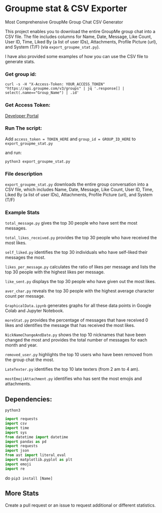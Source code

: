 # Groupme stat & CSV Exporter
Most Comprehensive GroupMe Group Chat CSV Generator

This project enables you to download the entire GroupMe group chat into a CSV file. The file includes columns for Name, Date, Message, Like Count, User ID, Time, Liked By (a list of user IDs), Attachments, Profile Picture (url), and System (T/F) (via ```export_groupme_stat.py```).

I have also provided some examples of how you can use the CSV file to generate stats.

### Get group id: 

```
curl -s -H "X-Access-Token: YOUR_ACCESS_TOKEN" "https://api.groupme.com/v3/groups" | jq '.response[] | select(.name=="Group_Name") | .id'
```

### Get Access Token:

[Developer Portal](https://dev.groupme.com/)

### Run The script:

Add ```access_token = TOKEN_HERE``` and ```group_id = GROUP_ID_HERE``` to ```export_groupme_stat.py```

and run:

```python3 export_groupme_stat.py```

### File description

```export_groupme_stat.py``` downloads the entire group conversation into a CSV file, which includes Name, Date, Message, Like Count, User ID, Time, Liked By (a list of user IDs), Attachments, Profile Picture (url), and System (T/F)

### Example Stats
```total_message.py``` gives the top 30 people who have sent the most messages.

```total_likes_received.py``` provides the top 30 people who have received the most likes.

```self_liked.py``` identifies the top 30 individuals who have self-liked their messages the most.

```likes_per_message.py``` calculates the ratio of likes per message and lists the top 30 people with the highest likes per message.

```like_sent.py``` displays the top 30 people who have given out the most likes.

```aver_char.py``` reveals the top 30 people with the highest average character count per message.

```GraphicalData.ipynb``` generates graphs for all these data points in Google Colab and Jupyter Notebook.

```moreStat.py``` provides the percentage of messages that have received 0 likes and identifies the message that has received the most likes.

```NickNameChangeAndDate.py``` shows the top 10 nicknames that have been changed the most and provides the total number of messages for each month and year.

```removed_user.py``` highlights the top 10 users who have been removed from the group chat the most.

```LateTexter.py``` identifies the top 10 late texters (from 2 am to 4 am).

```mostEmojiAttachment.py``` identifies who has sent the most emojis and attachments.

## Dependencies:

```python3```

```python
import requests
import csv
import time
import sys
from datetime import datetime
import pandas as pd
import requests
import json
from ast import literal_eval
import matplotlib.pyplot as plt
import emoji
import re

```

do ```pip3 install [Name]```

## More Stats

Create a pull request or an issue to request additional or different statistics.
